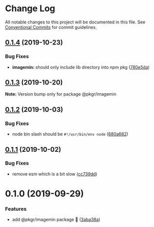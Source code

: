 # Change Log

All notable changes to this project will be documented in this file.
See [Conventional Commits](https://conventionalcommits.org) for commit guidelines.

## [0.1.4](https://github.com/rx-ts/pkgr/compare/@pkgr/imagemin@0.1.3...@pkgr/imagemin@0.1.4) (2019-10-23)


### Bug Fixes

* **imagemin:** should only include lib directory into npm pkg ([780e5da](https://github.com/rx-ts/pkgr/commit/780e5dae349b7b2d613effd5af047823fa59d030))





## [0.1.3](https://github.com/rx-ts/pkgr/compare/@pkgr/imagemin@0.1.2...@pkgr/imagemin@0.1.3) (2019-10-20)

**Note:** Version bump only for package @pkgr/imagemin





## [0.1.2](https://github.com/rx-ts/pkgr/compare/@pkgr/imagemin@0.1.1...@pkgr/imagemin@0.1.2) (2019-10-03)


### Bug Fixes

* node bin slash should be `#!/usr/bin/env node` ([680a682](https://github.com/rx-ts/pkgr/commit/680a682))





## [0.1.1](https://github.com/rx-ts/pkgr/compare/@pkgr/imagemin@0.1.0...@pkgr/imagemin@0.1.1) (2019-10-02)


### Bug Fixes

* remove esm which is a bit slow ([cc739dd](https://github.com/rx-ts/pkgr/commit/cc739dd))





# 0.1.0 (2019-09-29)


### Features

* add @pkgr/imagemin package :tada: ([3aba38a](https://github.com/rx-ts/pkgr/commit/3aba38a))
